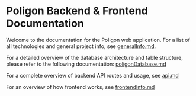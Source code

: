 # Poligon Backend & Frontend Documentation

Welcome to the documentation for the Poligon web application. For a list of all technologies and general project info, see [generalInfo.md](./generalInfo.md).

For a detailed overview of the database architecture and table structure, please refer to the following documentation: [poligonDatabase.md](./poligonDatabase.md)

For a complete overview of backend API routes and usage, see [api.md](./apiInfo.md)

For an overview of how frontend works, see [frontendInfo.md](./frontendInfo.md)